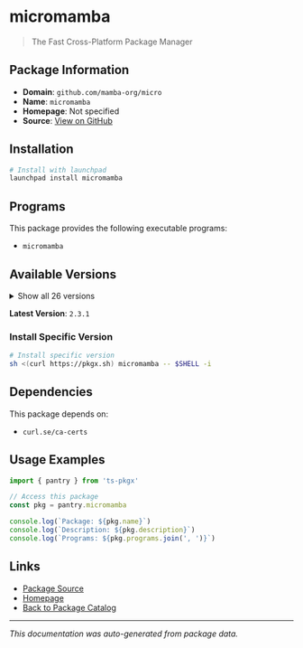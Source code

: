 # micromamba

> The Fast Cross-Platform Package Manager

## Package Information

- **Domain**: `github.com/mamba-org/micro`
- **Name**: `micromamba`
- **Homepage**: Not specified
- **Source**: [View on GitHub](https://github.com/pkgxdev/pantry/tree/main/projects/github.com/mamba-org/micro/package.yml)

## Installation

```bash
# Install with launchpad
launchpad install micromamba
```

## Programs

This package provides the following executable programs:

- `micromamba`

## Available Versions

<details>
<summary>Show all 26 versions</summary>

- `2.3.1`, `2.3.0`, `2.2.0`, `2.1.1`, `2.1.0`
- `2.0.8`, `2.0.7`, `2.0.6`, `2.0.5`, `2.0.4`
- `2.0.3`, `2.0.2`, `2.0.1`, `2.0.0`, `1.5.12`
- `1.5.11`, `1.5.10`, `1.5.9`, `1.5.8`, `1.5.7`
- `1.5.6`, `1.5.5`, `1.5.3`, `1.5.1`, `1.5.0`
- `1.4.9`

</details>

**Latest Version**: `2.3.1`

### Install Specific Version

```bash
# Install specific version
sh <(curl https://pkgx.sh) micromamba -- $SHELL -i
```

## Dependencies

This package depends on:

- `curl.se/ca-certs`

## Usage Examples

```typescript
import { pantry } from 'ts-pkgx'

// Access this package
const pkg = pantry.micromamba

console.log(`Package: ${pkg.name}`)
console.log(`Description: ${pkg.description}`)
console.log(`Programs: ${pkg.programs.join(', ')}`)
```

## Links

- [Package Source](https://github.com/pkgxdev/pantry/tree/main/projects/github.com/mamba-org/micro/package.yml)
- [Homepage](#)
- [Back to Package Catalog](../../../package-catalog.md)

---

*This documentation was auto-generated from package data.*
